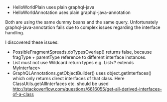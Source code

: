 * HelloWorldPlain uses plain graphql-java
* HelloWorldAnnotation uses plain graphql-java-annotation

Both are using the same dummy beans and the same query.
Unfortunately graphql-java-annotation fails due to complex issues regarding the interface handling.

I discovered these issues:

* PossibleFragmentSpreads.doTypesOverlap() returns false, because fragType + parentType reference to different interface instances.
* List must not use Wildcard return types e.g. List<? extends MyInterface>
* GraphQLAnnotations.getObjectBuilder() uses object.getInterfaces() which only returns direct interfaces of that class.
  Here ClassUtils.getAllInterfaces etc. should be used http://stackoverflow.com/questions/6616055/get-all-derived-interfaces-of-a-class